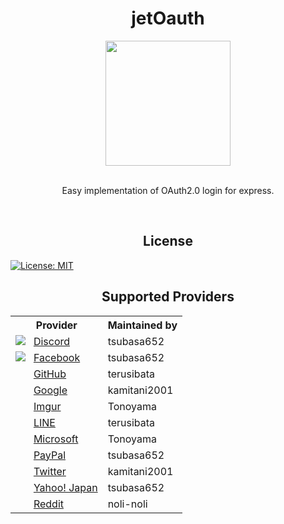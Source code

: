 <div align="center">
    <h1>jetOauth</h1>
    <img src="https://user-images.githubusercontent.com/33394165/173181473-d73c8e98-2794-4061-8291-04d495a219f9.png" width="200" height="200">
    <br>
    <br>
    <p>Easy implementation of OAuth2.0 login for express.</p>
    <br>
    <h2>License</h2>
    
</div>

[![License: MIT](https://img.shields.io/badge/License-MIT-brightgreen.svg)](https://opensource.org/licenses/MIT)

<div align="center">
    <h2>Supported Providers</h2>
</div>

<table>
<tr>
	<th>Provider</th>
	<th>Maintained by</th>
</tr>
<tr>
	<td><img src="http://www.google.com/s2/favicons?domain=discord.com">&nbsp;&nbsp;
		<a href="https://discord.com/developers/docs/topics/oauth2">Discord</a></td>
	<td>tsubasa652</td>
</tr>
<tr>
	<td><img src="http://www.google.com/s2/favicons?domain=facebook.com">&nbsp;&nbsp;
		<a href="https://developers.facebook.com/">Facebook</a></td>
	<td>tsubasa652</td>
</tr>
<tr>
	<td><img src="http://www.google.com/s2/favicons?domain=github.com" width="16" height="16">&nbsp;&nbsp;
		<a href="https://docs.github.com/ja/developers/apps/building-oauth-apps">GitHub</a></td>
	<td>terusibata</td>
</tr>
<tr>
	<td><img src="http://www.google.com/s2/favicons?domain=google.com" width="16" height="16">&nbsp;&nbsp;
		<a href="https://developers.google.com/identity/protocols/oauth2/">Google</a></td>
	<td>kamitani2001</td>
</tr>
<tr>
	<td><img src="http://www.google.com/s2/favicons?domain=imgur.com" width="16" height="16">&nbsp;&nbsp;
		<a href="https://apidocs.imgur.com/">Imgur</a></td>
	<td>Tonoyama</td>
</tr>
<tr>
	<td><img src="http://www.google.com/s2/favicons?domain=line.me" width="16" height="16">&nbsp;&nbsp;
<a href="https://developers.line.biz/ja/docs/">LINE</a></td>
	<td>terusibata</td>
</tr>
<tr>
	<td><img src="http://www.google.com/s2/favicons?domain=www.microsoft.com" width="16" height="16">&nbsp;&nbsp;
		<a href="https://docs.microsoft.com/ja-jp/azure/?product=popular">Microsoft</a></td>
	<td>Tonoyama</td>
</tr>
<tr>
	<td><img src="http://www.google.com/s2/favicons?domain=paypal.com" width="16" height="16">&nbsp;&nbsp;
		<a href="https://developer.paypal.com/home">PayPal</a></td>
	<td>tsubasa652</td>
</tr>
<tr>
	<td><img src="http://www.google.com/s2/favicons?domain=twitter.com" width="16" height="16">&nbsp;&nbsp;
		<a href="https://developer.twitter.com/ja/docs">Twitter</a></td>
	<td>kamitani2001</td>
</tr>
<tr>
	<td><img src="http://www.google.com/s2/favicons?domain=developer.yahoo.co.jp" width="16" height="16">&nbsp;&nbsp;
<a href="https://developer.yahoo.co.jp/sitemap/">Yahoo! Japan</a></td>
	<td>tsubasa652</td>
</tr>
<tr>
	<td><img src="http://www.google.com/s2/favicons?domain=www.reddit.com" width="16" height="16">&nbsp;&nbsp;
		<a href="https://www.reddit.com/dev/api/">Reddit</a></td>
	<td>noli-noli</td>
</tr>

</table>
